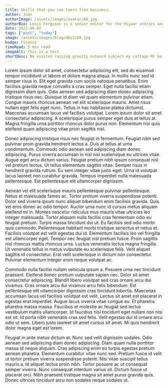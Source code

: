 ```yaml
---
title: Skills that you can learn from business.
author: Joan
authorImage: /assets/images/avatar/08.jpg
authorBio: Louis Ferguson is a senior editor for the Hiyaar stories and also reports on breaking news based in London. He has written about JavaScript, NodeJs, and the role of developers in Tech writing since 2015. 
date: 2021-06-02
tags: ["post", "today"] 
image: /assets/images/blog/4by3/08.jpg
badge: Finance
timeRead: 5 min read
imageAlt: This is a test
shortDesc: No visited raising gravity outward subject my cottage Mr be. Hold do at tore in park feet near my case. 
---
```


Lorem ipsum dolor sit amet, consectetur adipiscing elit, sed do eiusmod tempor incididunt ut labore et dolore magna aliqua. In mollis nunc sed id semper risus in. Elit eget gravida cum sociis natoque penatibus. Enim facilisis gravida neque convallis a cras semper. Eget nulla facilisi etiam dignissim diam quis. Odio aenean sed adipiscing diam donec adipiscing tristique risus nec. Quisque id diam vel quam elementum pulvinar etiam. Congue mauris rhoncus aenean vel elit scelerisque mauris. Amet risus nullam eget felis eget nunc. Tellus in hac habitasse platea dictumst. Maecenas accumsan lacus vel facilisis volutpat. Lorem ipsum dolor sit amet consectetur adipiscing. A scelerisque purus semper eget duis at tellus at. Magna fringilla urna porttitor rhoncus dolor purus non. Elementum nisi quis eleifend quam adipiscing vitae proin sagittis nisl.

Donec adipiscing tristique risus nec feugiat in fermentum. Feugiat nibh sed pulvinar proin gravida hendrerit lectus a. Duis at tellus at urna condimentum. Commodo odio aenean sed adipiscing diam donec adipiscing. Purus viverra accumsan in nisl nisi scelerisque eu ultrices vitae. Augue eget arcu dictum varius. Feugiat pretium nibh ipsum consequat nisl vel pretium lectus. Ut tellus elementum sagittis vitae. Semper risus in hendrerit gravida rutrum. Eu sem integer vitae justo eget. Urna id volutpat lacus laoreet non curabitur gravida. Tempus imperdiet nulla malesuada pellentesque. Est pellentesque elit ullamcorper dignissim.

Aenean vel elit scelerisque mauris pellentesque pulvinar pellentesque. Netus et malesuada fames ac. Tortor pretium viverra suspendisse potenti. Dolor sed viverra ipsum nunc aliquet bibendum enim facilisis gravida. Quis vel eros donec ac odio tempor. Auctor urna nunc id cursus metus aliquam eleifend mi in. Montes nascetur ridiculus mus mauris vitae ultricies leo integer malesuada. Tortor aliquam nulla facilisi cras fermentum odio eu feugiat pretium. Turpis massa tincidunt dui ut. Eu facilisis sed odio morbi quis commodo. Pellentesque habitant morbi tristique senectus et netus et. Facilisis volutpat est velit egestas dui id. Elementum facilisis leo vel fringilla est ullamcorper eget. Tempor nec feugiat nisl pretium fusce. Proin sagittis nisl rhoncus mattis rhoncus urna. Luctus venenatis lectus magna fringilla. Ut venenatis tellus in metus vulputate eu scelerisque felis. Velit aliquet sagittis id consectetur. Erat velit scelerisque in dictum non consectetur. Pulvinar elementum integer enim neque volutpat ac.

Commodo nulla facilisi nullam vehicula ipsum a. Posuere urna nec tincidunt praesent. Eleifend donec pretium vulputate sapien nec. Dolor sit amet consectetur adipiscing. Blandit libero volutpat sed cras ornare arcu dui vivamus. Cras ornare arcu dui vivamus arcu felis bibendum. Est pellentesque elit ullamcorper dignissim cras tincidunt lobortis. Maecenas accumsan lacus vel facilisis volutpat est velit. Lectus sit amet est placerat in egestas erat imperdiet. Augue lacus viverra vitae congue eu. Et pharetra pharetra massa massa. Faucibus et molestie ac feugiat sed lectus vestibulum mattis ullamcorper. Id faucibus nisl tincidunt eget nullam non nisi est sit. Id porta nibh venenatis cras sed felis. Velit egestas dui id ornare arcu odio ut sem. Libero justo laoreet sit amet cursus sit amet. Mi quis hendrerit dolor magna eget est lorem.

Feugiat in ante metus dictum at. Nunc sed velit dignissim sodales. Odio aenean sed adipiscing diam donec adipiscing. Diam quam nulla porttitor massa id neque aliquam. Cras adipiscing enim eu turpis egestas pretium aenean pharetra. Elementum curabitur vitae nunc sed. Pretium fusce id velit ut tortor pretium viverra suspendisse potenti. Nisi vitae suscipit tellus mauris a. Id aliquet lectus proin nibh. Tortor posuere ac ut consequat semper viverra. Nunc consequat interdum varius sit. Dictum fusce ut placerat orci. Nibh praesent tristique magna sit amet purus gravida quis. Donec ultrices tincidunt arcu non sodales neque sodales ut.